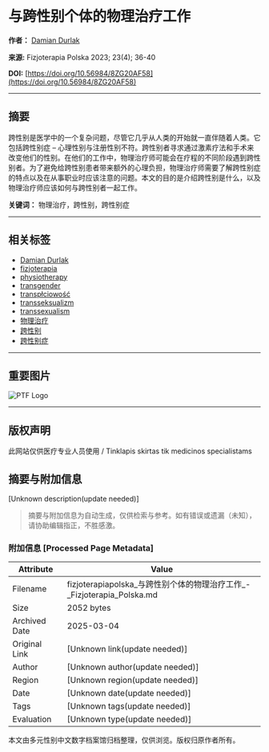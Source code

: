 # 与跨性别个体的物理治疗工作

**作者：** [Damian Durlak](https://fizjoterapiapolska.pl/zh/author/admin/)

**来源:** Fizjoterapia Polska 2023; 23(4); 36-40

**DOI:** [https://doi.org/10.56984/8ZG20AF58](https://doi.org/10.56984/8ZG20AF58)

---

## 摘要

跨性别是医学中的一个复杂问题，尽管它几乎从人类的开始就一直伴随着人类。它包括跨性别症 – 心理性别与注册性别不符。跨性别者寻求通过激素疗法和手术来改变他们的性别。在他们的工作中，物理治疗师可能会在疗程的不同阶段遇到跨性别者。为了避免给跨性别患者带来额外的心理负担，物理治疗师需要了解跨性别症的特点以及在从事职业时应该注意的问题。本文的目的是介绍跨性别是什么，以及物理治疗师应该如何与跨性别者一起工作。

**关键词：** 物理治疗，跨性别，跨性别症

---

## 相关标签

- [Damian Durlak](https://fizjoterapiapolska.pl/zh/tag/damian-durlak/)
- [fizjoterapia](https://fizjoterapiapolska.pl/zh/tag/fizjoterapia/)
- [physiotherapy](https://fizjoterapiapolska.pl/zh/tag/physiotherapy/)
- [transgender](https://fizjoterapiapolska.pl/zh/tag/transgender/)
- [transpłciowość](https://fizjoterapiapolska.pl/zh/tag/transplciowosc/)
- [transseksualizm](https://fizjoterapiapolska.pl/zh/tag/transseksualizm/)
- [transsexualism](https://fizjoterapiapolska.pl/zh/tag/transsexualism/)
- [物理治疗](https://fizjoterapiapolska.pl/zh/tag/%e7%89%a9%e7%90%86%e6%b2%bb%e7%96%97/)
- [跨性别](https://fizjoterapiapolska.pl/zh/tag/%e8%b7%a8%e6%80%a7%e5%88%ab/)
- [跨性别症](https://fizjoterapiapolska.pl/zh/tag/%e8%b7%a8%e6%80%a7%e5%88%ab%e7%97%87/)

---

## 重要图片

![PTF Logo](https://fizjoterapiapolska.pl/wp-content/uploads/2023/01/logo-PTF.jpg)

---

## 版权声明

此网站仅供医疗专业人员使用 / Tinklapis skirtas tik medicinos specialistams
<!-- tcd_original_link https://fizjoterapiapolska.pl/zh/article/praca-fizjoterapeuty-z-osobami-transplciowymi/ -->


## 摘要与附加信息

<!-- tcd_abstract -->
[Unknown description(update needed)]
<!-- tcd_abstract_end -->

> 摘要与附加信息为自动生成，仅供检索与参考。如有错误或遗漏（未知），请协助编辑指正，不胜感激。

### 附加信息 [Processed Page Metadata]

| Attribute       | Value                                  |
|-----------------|----------------------------------------|
| Filename        | fizjoterapiapolska_与跨性别个体的物理治疗工作_-_Fizjoterapia_Polska.md                             |
| Size            | 2052 bytes                           |
| Archived Date   | 2025-03-04                             |
| Original Link   | [Unknown link(update needed)]                       |
| Author          | [Unknown author(update needed)]                               |
| Region          | [Unknown region(update needed)]                               |
| Date            | [Unknown date(update needed)]                                 |
| Tags            | [Unknown tags(update needed)]                                 |
| Evaluation            | [Unknown type(update needed)]                                 |
<!-- tcd_table_end -->

本文由多元性别中文数字档案馆归档整理，仅供浏览。版权归原作者所有。

